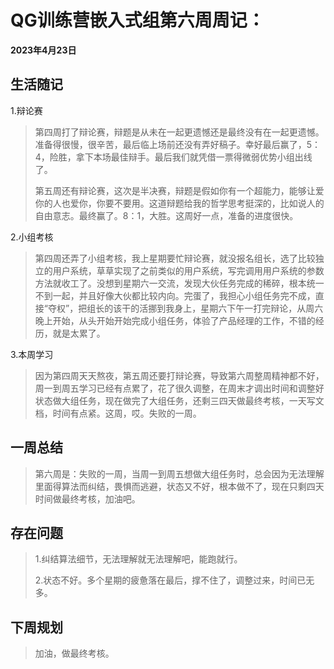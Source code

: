 # QG训练营嵌入式组第六周周记：

**2023年4月23日**

## 生活随记

1.辩论赛

>第四周打了辩论赛，辩题是从未在一起更遗憾还是最终没有在一起更遗憾。准备得很慢，很辛苦，最后临上场前还没有弄好稿子。幸好最后赢了，5：4，险胜，拿下本场最佳辩手。最后我们就凭借一票得微弱优势小组出线了。
>
>第五周还有辩论赛，这次是半决赛，辩题是假如你有一个超能力，能够让爱你的人也爱你，你要不要用。这道辩题给我的哲学思考挺深的，比如说人的自由意志。最终赢了。8：1，大胜。这周好一点，准备的进度很快。

2.小组考核

> 第四周还弄了小组考核，我上星期要忙辩论赛，就没报名组长，选了比较独立的用户系统，草草实现了之前类似的用户系统，写完调用用户系统的参数方法就收工了。没想到星期六一交流，发现大伙任务完成的稀碎，根本统一不到一起，并且好像大伙都比较内向。完蛋了，我担心小组任务完不成，直接“夺权”，把组长的该干的活挪到我身上，星期六下午一打完辩论，从周六晚上开始，从头开始开始完成小组任务，体验了产品经理的工作，不错的经历，就是太累了。

3.本周学习

> 因为第四周天天熬夜，第五周还要打辩论赛，导致第六周整周精神都不好，周一到周五学习已经有点累了，花了很久调整，在周末才调出时间和调整好状态做大组任务，现在做完了大组任务，还剩三四天做最终考核，一天写文档，时间有点紧。这周，哎。失败的一周。

## 一周总结

>第六周是：失败的一周，当周一到周五想做大组任务时，总会因为无法理解里面得算法而纠结，畏惧而逃避，状态又不好，根本做不了，现在只剩四天时间做最终考核，加油吧。

## 存在问题

>1.纠结算法细节，无法理解就无法理解吧，能跑就行。
>
>2.状态不好。多个星期的疲惫落在最后，撑不住了，调整过来，时间已无多。

## 下周规划

> 加油，做最终考核。

